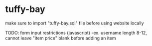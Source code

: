 # tuffy-bay
make sure to import "tuffy-bay.sql" file before using website locally

TODO: 
form input restrictions (javascript) 
	-ex. username length 8-12, cannot leave "item price" blank before adding an item
